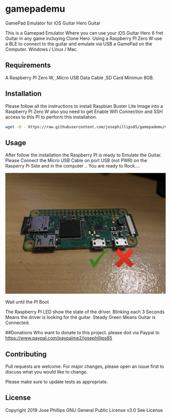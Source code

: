 # gamepademu
GamePad Emulator for iOS Guitar Hero Guitar

This is a Gamepad Emulator Where you can use your iOS Guitar Hero 6 fret Guitar in any game incluying Clone Hero.
Using a Raspberry PI Zero W use a BLE to connect to the guitar and emulate via USB a GamePad on the Computer. 
Windows / Linux / Mac.

## Requirements

A Raspberry PI Zero W, 
,Micro USB Data Cable
,SD Card Minimun 8GB.


## Installation

Please follow all the instructions to install Raspbian Buster Lite Image into a Raspberry PI Zero W also you need to get
Enable Wifi Connection and SSH access to this PI to perform this installation.


```bash
wget -O - https://raw.githubusercontent.com/josephillips85/gamepademu/master/installer/install.sh | sudo bash
```
## Usage

After follow the installation the Raspberry PI is ready to Emulate the Guitar.
Please Connect the Micro USB Cable on port USB (not PWR) on the Rasperry Pi Side
and in the computer .. You are ready to Rock....

![Where to connect USB Cable](https://github.com/josephillips85/gamepademu/raw/master/piconnect1.png)

Wait until the PI Boot

The Raspberry PI LED show the state of the driver.
Blinking each 3 Seconds Means the driver is looking for the guitar.
Steady Green Means Guitar is Connected.

##Donations
Who want to donate to this project. please doit via Paypal to
https://www.paypal.com/paypalme2/josephillips85

## Contributing
Pull requests are welcome. For major changes, please open an issue first to discuss what you would like to change.

Please make sure to update tests as appropriate.

## License
Copyright 2019 Jose Phillips
GNU General Public License v3.0 See License
